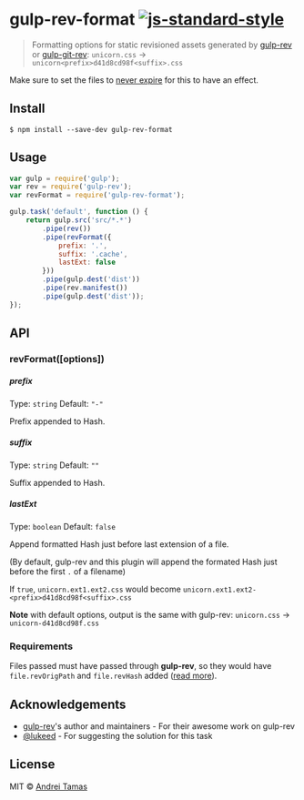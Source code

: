 # gulp-rev-format [![js-standard-style](https://img.shields.io/badge/code%20style-standard-brightgreen.svg)](http://standardjs.com/)


> Formatting options for static revisioned assets generated by [gulp-rev](https://github.com/sindresorhus/gulp-rev) or [gulp-git-rev](https://github.com/Collaborne/gulp-git-rev): 
> `unicorn.css` → `unicorn<prefix>d41d8cd98f<suffix>.css`

Make sure to set the files to [never expire](http://developer.yahoo.com/performance/rules.html#expires) for this to have an effect.


## Install

```
$ npm install --save-dev gulp-rev-format
```


## Usage

```js
var gulp = require('gulp');
var rev = require('gulp-rev');
var revFormat = require('gulp-rev-format');

gulp.task('default', function () {
	return gulp.src('src/*.*')
		.pipe(rev())
		.pipe(revFormat({
            prefix: '.',
            suffix: '.cache',
            lastExt: false
        }))
		.pipe(gulp.dest('dist'))
		.pipe(rev.manifest())
		.pipe(gulp.dest('dist'));
});
```


## API

### revFormat([options])

##### prefix

Type: `string`
Default: `"-"`

Prefix appended to Hash.

##### suffix

Type: `string`
Default: `""`

Suffix appended to Hash.

##### lastExt

Type: `boolean`
Default: `false`

Append formatted Hash just before last extension of a file.

(By default, gulp-rev and this plugin will append the formated Hash just before the first `.` of a filename)

If `true`, `unicorn.ext1.ext2.css` would become
`unicorn.ext1.ext2-<prefix>d41d8cd98f<suffix>.css`

**Note** with default options, output is the same with gulp-rev: `unicorn.css` → `unicorn-d41d8cd98f.css`

### Requirements

Files passed must have passed through **gulp-rev**, so they would have `file.revOrigPath` and `file.revHash` added ([read more](https://github.com/sindresorhus/gulp-rev#original-path)).


## Acknowledgements

- [gulp-rev](https://github.com/sindresorhus/gulp-rev)'s author and maintainers - For their awesome work on gulp-rev
- [@lukeed](https://github.com/lukeed) - For suggesting the solution for this task

## License

MIT © [Andrei Tamas](https://github.com/atamas101)
